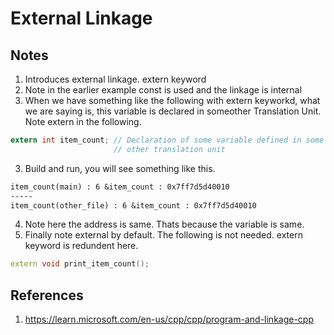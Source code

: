 # External Linkage

## Notes
1. Introduces external linkage. extern keyword
2. Note in the earlier example const is used and the linkage is internal
3. When we have something like the following with extern keyworkd, what we are saying is, this variable is 
   declared in someother Translation Unit. Note extern in the following.

```cs
extern int item_count; // Declaration of some variable defined in some
                       // other translation unit
```

3. Build and run, you will see something like this.
```txt
item_count(main) : 6 &item_count : 0x7ff7d5d40010      
-----
item_count(other_file) : 6 &item_count : 0x7ff7d5d40010
```

4. Note here the address is same. Thats because the variable is same.
5. Finally note external by default. The following is not needed. extern keyword is redundent here.

```cpp
extern void print_item_count();
```

## References
1. https://learn.microsoft.com/en-us/cpp/cpp/program-and-linkage-cpp

